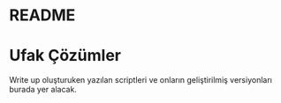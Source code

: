 README	
========================
# Ufak Çözümler

Write up oluşturuken yazılan scriptleri ve onların geliştirilmiş versiyonları burada yer alacak.
